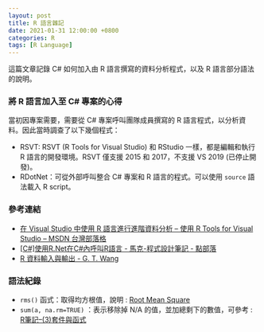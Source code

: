 ```yaml
---
layout: post
title: R 語言雜記
date: 2021-01-31 12:00:00 +0800
categories: R
tags: [R Language]
--- 
```


這篇文章記錄 C# 如何加入由 R 語言撰寫的資料分析程式，以及 R 語言部分語法的說明。

### 將 R 語言加入至 C# 專案的心得

當初因專案需要，需要從 C# 專案呼叫團隊成員撰寫的 R 語言程式，以分析資料。因此當時調查了以下幾個程式：

- RSVT: RSVT (R Tools for Visual Studio) 和 RStudio 一樣，都是編輯和執行 R 語言的開發環境。RSVT 僅支援 2015 和 2017，不支援 VS 2019 (已停止開發)。
- RDotNet：可從外部呼叫整合 C# 專案和 R 語言的程式。可以使用 `source` 語法載入 R script。

### 參考連結

- [在 Visual Studio 中使用 R 語言進行進階資料分析 – 使用 R Tools for Visual Studio – MSDN 台灣部落格](https://blogs.msdn.microsoft.com/msdntaiwan/2016/03/24/rtvstw-overview/)
- [[C#]使用R.Net在C#內呼叫R語言 - 馬克-程式設計筆記 - 點部落](https://dotblogs.com.tw/marsxie/2019/05/27/232135)
- [R 資料輸入與輸出 - G. T. Wang](https://blog.gtwang.org/r/r-data-input-and-output/)

### 語法紀錄

- `rms()` 函式：取得均方根值，說明 : [Root Mean Square ](http://rug.mnhn.fr/seewave/HTML/MAN/rms.html)
- `sum(a, na.rm=TRUE)` ：表示移除掉 N/A 的值，並加總剩下的數值，可參考 : [R筆記–(3)套件與函式](https://rpubs.com/skydome20/R-Note3-function_and_package)